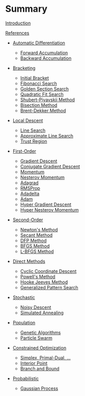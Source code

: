 # Summary

[Introduction]()

[References]()

- [Automatic Differentiation]()
  - [Forward Accumulation](./forward_accumulation.md)
  - [Backward Accumulation]()

- [Bracketing]()
  - [Initial Bracket](./bracket_minimum.md)
  - [Fibonacci Search](./fibonacci_search.md)
  - [Golden Section Search](./golden_section_search.md)
  - [Quadratic Fit Search](./quadratic_fit_search.md)
  - [Shubert-Piyavskii Method](./shubert_piyavskii_method.md)
  - [Bisection Method](./bisection_method.md)
  - [Brent-Dekker Method]()

- [Local Descent]()
  - [Line Search](./line_search.md)
  - [Approximate Line Search](./approx_line_search.md)
  - [Trust Region](./trust_region_descent.md)

- [First-Order]()
  - [Gradient Descent](./gradient_descent.md)
  - [Conjugate Gradient Descent](./conjugate_gradient_descent.md)
  - [Momentum](./momentum.md)
  - [Nesterov Momentum](./nesterov_momentum.md)
  - [Adagrad](./adagrad.md)
  - [RMSProp](./rms_prop.md)
  - [Adadelta](./adadelta.md)
  - [Adam](./adam.md)
  - [Hyper Gradient Descent](./hyper_gradient_descent.md)
  - [Hyper Nesterov Momentum](./hyper_nesterov_momentum.md)

- [Second-Order]()
  - [Newton's Method](./newtons_method.md)
  - [Secant Method](./secant_method.md)
  - [DFP Method](./dfp_method.md)
  - [BFGS Method](./bfgs_method.md)
  - [L-BFGS Method]()

- [Direct Methods]()
  - [Cyclic Coordinate Descent](./cyclic_coord_descent.md)
  - [Powell's Method](./powells_method.md)
  - [Hooke Jeeves Method](./hooke_jeeves.md)
  - [Generalized Pattern Search](./generalized_pattern_search.md)

- [Stochastic]()
  - [Noisy Descent]()
  - [Simulated Annealing]()

- [Population]()
  - [Genetic Algorithms]()
  - [Particle Swarm]()

- [Constrained Optimization]()
  - [Simplex, Primal-Dual, ...]()
  - [Interior Point]()
  - [Branch and Bound]()

- [Probabilistic]()
  - [Gaussian Process]()
